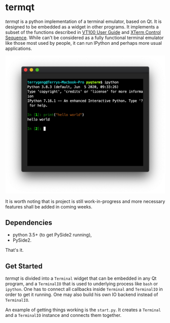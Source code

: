 # termqt

_termqt_ is a python implementation of a terminal emulator, based on Qt. It is designed to be embedded
as a widget in other programs. It implements a subset of the functions described in
[VT100 User Guide](https://vt100.net/docs/vt100-ug/chapter3.html) and
[XTerm Control Sequence](https://invisible-island.net/xterm/ctlseqs/ctlseqs.html).
While can't be considered as a fully functional terminal emulator like those most used by people,
it can run IPython and perhaps more usual applications.

<img src="screenshots/screenshot-1.jpg" alt="Screenshot" style="zoom:50%;" />

It is worth noting that is project is still work-in-progress and more necessary features shall be added
in coming weeks.

## Dependencies

- python 3.5+ (to get PySide2 running),
- PySide2.

That's it.

## Get Started

_termqt_ is divided into a `Terminal` widget that can be embedded in any Qt program, and a `TerminalIO`
that is used to underlying process like `bash` or `ipython`. One has to connect all callbacks inside
`Terminal` and `TerminalIO` in order to get it running. One may also build his own IO backend instead of
`TerminalIO`.

An example of getting things working is the `start.py`. It creates a `Terminal` and a `TerminalIO` instance
and connects them together.
